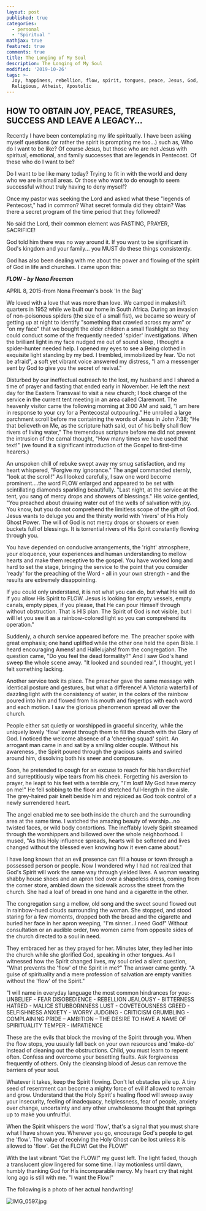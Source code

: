 ```yaml
---
layout: post
published: true
categories:
  - personal
  - 'Spiritual '
mathjax: true
featured: true
comments: true
title: The Longing of My Soul
description: The Longing of My Soul
modified: '2019-10-26'
tags: >-
  Joy, happiness, rebellion, flow, spirit, tongues, peace, Jesus, God,
  Religious, Atheist, Apostolic
---
```

## HOW TO OBTAIN JOY, PEACE, TREASURES, SUCCESS AND LEAVE A LEGACY...

Recently I have been contemplating my life spiritually.  I have been asking myself questions (or rather the spirit is prompting me too...)  such as, Who do I want to be like?  Of course Jesus, but those who are not Jesus with spiritual, emotional, and family successes that are legends in Pentecost.  Of these who do I want to be?

Do I want to be like many today? Trying to fit in with the world and deny who we are in small areas.  Or those who want to do enough to seem successful without truly having to deny myself?

Once my pastor was seeking the Lord and asked what these "legends of Pentecost,"  had in common?  What secret formula did they obtain?  Was there a secret program of the time period that they followed?

No said the Lord, their common element was FASTING, PRAYER, SACRIFICE!  

God told him there was no way around it.  If you want to be significant in God's kingdom and your family... you MUST do these things consistently.  

God has also been dealing with me about the power and flowing of the spirit of God in life and churches.  I came upon this:

_**FLOW - by Nona Freeman**_

APRIL 8, 2015-from Nona Freeman's book 'In the Bag'

We loved with a love that was more than love.  We camped in makeshift quarters in 1952 while we built our home in South Africa. During an invasion of non-poisonous spiders (the size of a small fist), we became so weary of getting up at night to identify "something that crawled across my arm" or "on my face" that we bought the older children a small flashlight so they could conduct some of the frequently needed 'spider' investigations.
When the brilliant light in my face nudged me out of sound sleep, I thought a spider-hunter needed help. I opened my eyes to see a Being clothed in exquisite light standing by my bed. I trembled, immobilized by fear. 'Do not be afraid", a soft yet vibrant voice answered my distress, "I am a messenger sent by God to give you the secret of revival."

Disturbed by our ineffectual outreach to the lost, my husband and I shared a time of prayer and fasting that ended early in November. He left the next day for the Eastern Transvaal to visit a new church; I took charge of the service in the current tent meeting in an area called Claremont. The heavenly visitor came the following morning at 3:00 AM and said, "I am here in response to your cry for a Pentecostal outpouring."
He unrolled a large parchment scroll before me containing the words of Jesus in John 7:38; "He that believeth on Me, as the scripture hath said, out of his belly shall flow rivers of living water," The tremendous scripture before me did not prevent the intrusion of the carnal thought, "How many times we have used that text!" (we found it a significant introduction of the Gospel to first-time hearers.)

An unspoken chill of rebuke swept away my smug satisfaction, and my heart whispered, "Forgive my ignorance." The angel commanded sternly, "look at the scroll!" As I looked carefully, I saw one word become prominent....the word FLOW enlarged and appeared to be set with scintillating diamonds sparkling beautifully. "Last night, at the service at the tent, you sang of mercy drops and showers of blessings."
His voice gentled, "You preached about drawing water out of the wells of salvation with joy. You know, but you do not comprehend the limitless scope of the gift of God. Jesus wants to deluge you and the thirsty world with 'rivers' of His Holy Ghost Power. The will of God is not mercy drops or showers or even buckets full of blessings. It is torrential rivers of His Spirit constantly flowing through you.

You have depended on conducive arrangements, the 'right' atmosphere, your eloquence, your experiences and human understanding to mellow hearts and make them receptive to the gospel. You have worked long and hard to set the stage, bringing the service to the point that you consider 'ready' for the preaching of the Word - all in your own strength - and the results are extremely disappointing.

If you could only understand, it is not what you can do, but what He will do if you allow His Spirit to FLOW. Jesus is looking for empty vessels, empty canals, empty pipes, if you please, that He can pour Himself through without obstruction. That is HIS plan. The Spirit of God is not visible, but I will let you see it as a rainbow-colored light so you can comprehend its operation."

Suddenly, a church service appeared before me. The preacher spoke with great emphasis; one hand uplifted while the other one held the open Bible. I heard encouraging Amens! and Hallelujahs! from the congregation. The question came, "Do you feel the dead formality?" And I saw God's hand sweep the whole scene away. "It looked and sounded real", I thought, yet I felt something lacking.

Another service took its place. The preacher gave the same message with identical posture and gestures, but what a difference! A Victoria waterfall of dazzling light with the consistency of water, in the colors of the rainbow poured into him and flowed from his mouth and fingertips with each word and each motion. I saw the glorious phenomenon spread all over the church.

People either sat quietly or worshipped in graceful sincerity, while the uniquely lovely 'flow' swept through them to fill the church with the Glory of God. I noticed the welcome absence of a 'cheering squad' spirit. An arrogant man came in and sat by a smiling older couple. Without his awareness , the Spirit poured through the gracious saints and swirled around him, dissolving both his sneer and composure.

Soon, he pretended to cough for an excuse to reach for his handkerchief and surreptitiously wipe tears from his cheek. Forgetting his aversion to prayer, he leapt to his feet with a terrible cry, "I'm lost! My God have mercy on me!" He fell sobbing to the floor and stretched full-length in the aisle. The grey-haired pair knelt beside him and rejoiced as God took control of a newly surrendered heart.

The angel enabled me to see both inside the church and the surrounding area at the same time. I watched the amazing beauty of worship...no twisted faces, or wild body contortions. The ineffably lovely Spirit streamed through the worshippers and billowed over the whole neighborhood. I mused, "As this Holy influence spreads, hearts will be softened and lives changed without the blessed even knowing how it even came about."

I have long known that an evil presence can fill a house or town through a possessed person or people. Now I wondered why I had not realized that God's Spirit will work the same way through yielded lives. A woman wearing shabby house shoes and an apron tied over a shapeless dress, coming from the corner store, ambled down the sidewalk across the street from the church. She had a loaf of bread in one hand and a cigarette in the other.

The congregation sang a mellow, old song and the sweet sound flowed out in rainbow-hued clouds surrounding the woman. She stopped, and stood staring for a few moments, dropped both the bread and the cigarette and buried her face in her apron weeping, "I'm sinner...I need God!" Without consultation or an audible order, two women came from opposite sides of the church directed to a soul in need.

They embraced her as they prayed for her. Minutes later, they led her into the church while she glorified God, speaking in other tongues. As I witnessed how the Spirit changed lives, my soul cried a silent question, "What prevents the 'flow' of the Spirit in me?" The answer came gently. "A guise of spirituality and a mere profession of salvation are empty vanities without the 'flow' of the Spirit."

"I will name in everyday language the most common hindrances for you:-
UNBELIEF - FEAR
DISOBEDIENCE - REBELLION
JEALOUSY - BITTERNESS
HATRED - MALICE
STUBBORNNESS
LUST - COVETEOUSNESS
GREED - SELFISHNESS
ANXIETY - WORRY
JUDGING - CRITICISM
GRUMBLING - COMPLAINING
PRIDE – AMBITION –
THE DESIRE TO HAVE A NAME OF SPIRITUALITY 
TEMPER - IMPATIENCE

These are the evils that block the moving of the Spirit through you. When the flow stops, you usually fall back on your own resources and 'make-do' instead of cleaning out the obstructions. Child, you must learn to repent often. Confess and overcome your besetting faults. Ask forgiveness frequently of others. Only the cleansing blood of Jesus can remove the barriers of your soul.

Whatever it takes, keep the Spirit flowing. Don't let obstacles pile up. A tiny seed of resentment can become a mighty force of evil if allowed to remain and grow. Understand that the Holy Spirit's healing flood will sweep away your insecurity, feeling of inadequacy, helplessness, fear of people, anxiety over change, uncertainty and any other unwholesome thought that springs up to make you unfruitful.

When the Spirit whispers the word 'flow', that's a signal that you must share what I have shown you. Wherever you go, encourage God's people to get the 'flow'. The value of receiving the Holy Ghost can be lost unless it is allowed to 'flow'. Get the FLOW! Get the FLOW!"

With the last vibrant "Get the FLOW!" my guest left. The light faded, though a translucent glow lingered for some time. I lay motionless until dawn, humbly thanking God for His incomparable mercy. My heart cry that night long ago is still with me. "I want the Flow!"

The following is a photo of her actual handwriting!

![IMG_0597.jpg]({{site.baseurl}}/images/IMG_0597.jpg)
